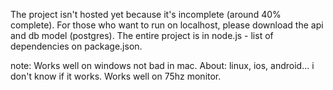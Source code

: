 The project isn't hosted yet because it's incomplete (around 40% complete). For those who want to run on localhost, please download the api and db model (postgres). The entire project is in node.js - list of dependencies on package.json.

note:
Works well on windows not bad in mac. About: linux, ios, android... i don't know if it works.
Works well on 75hz monitor.

